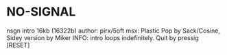 # NO-SIGNAL
 
nsgn intro 16kb (16322b)
author: pirx/5oft
msx: Plastic Pop by Sack/Cosine, 
     Sidey version by Miker
INFO: intro loops indefinitely.
      Quit by pressig [RESET]
